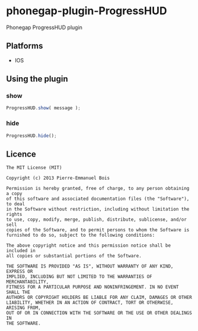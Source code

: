phonegap-plugin-ProgressHUD
============================

Phonegap ProgressHUD plugin

## Platforms ##

* IOS

## Using the plugin ##

### show ###
```js
ProgressHUD.show( message );
```

### hide ###
```js
ProgressHUD.hide();
```

## Licence ##
```
The MIT License (MIT)

Copyright (c) 2013 Pierre-Emmanuel Bois

Permission is hereby granted, free of charge, to any person obtaining a copy
of this software and associated documentation files (the "Software"), to deal
in the Software without restriction, including without limitation the rights
to use, copy, modify, merge, publish, distribute, sublicense, and/or sell
copies of the Software, and to permit persons to whom the Software is
furnished to do so, subject to the following conditions:

The above copyright notice and this permission notice shall be included in
all copies or substantial portions of the Software.

THE SOFTWARE IS PROVIDED "AS IS", WITHOUT WARRANTY OF ANY KIND, EXPRESS OR
IMPLIED, INCLUDING BUT NOT LIMITED TO THE WARRANTIES OF MERCHANTABILITY,
FITNESS FOR A PARTICULAR PURPOSE AND NONINFRINGEMENT. IN NO EVENT SHALL THE
AUTHORS OR COPYRIGHT HOLDERS BE LIABLE FOR ANY CLAIM, DAMAGES OR OTHER
LIABILITY, WHETHER IN AN ACTION OF CONTRACT, TORT OR OTHERWISE, ARISING FROM,
OUT OF OR IN CONNECTION WITH THE SOFTWARE OR THE USE OR OTHER DEALINGS IN
THE SOFTWARE.
```
